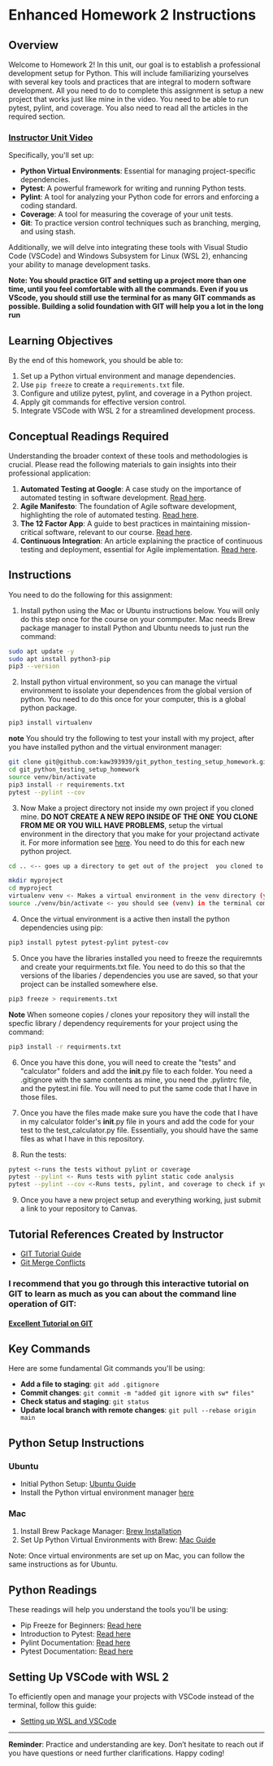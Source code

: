 # Enhanced Homework 2 Instructions

## Overview

Welcome to Homework 2! In this unit, our goal is to establish a professional development setup for Python. This will include familiarizing yourselves with several key tools and practices that are integral to modern software development. All you need to do to complete this assignment is setup a new project that works just like mine in the video.  You need to be able to run pytest, pylint, and coverage.  You also need to read all the articles in the required section.



### [Instructor Unit Video](https://youtu.be/HElKd45vVjk)
Specifically, you'll set up:

- **Python Virtual Environments**: Essential for managing project-specific dependencies.
- **Pytest**: A powerful framework for writing and running Python tests.
- **Pylint**: A tool for analyzing your Python code for errors and enforcing a coding standard.
- **Coverage**: A tool for measuring the coverage of your unit tests.
- **Git**: To practice version control techniques such as branching, merging, and using stash.

Additionally, we will delve into integrating these tools with Visual Studio Code (VSCode) and Windows Subsystem for Linux (WSL 2), enhancing your ability to manage development tasks.

**Note: You should practice GIT and setting up a project more than one time, until you feel comfortable with all the commands.  Even if you us VScode, you should still use the terminal for as many GIT commands as possible.  Building a solid foundation with GIT will help you a lot in the long run**

## Learning Objectives

By the end of this homework, you should be able to:

1. Set up a Python virtual environment and manage dependencies.
2. Use `pip freeze` to create a `requirements.txt` file.
3. Configure and utilize pytest, pylint, and coverage in a Python project.
4. Apply git commands for effective version control.
5. Integrate VSCode with WSL 2 for a streamlined development process.

## Conceptual Readings Required

Understanding the broader context of these tools and methodologies is crucial. Please read the following materials to gain insights into their professional application:

1. **Automated Testing at Google**: A case study on the importance of automated testing in software development. [Read here](https://itrevolution.com/articles/case-study-automated-testing-google/).
2. **Agile Manifesto**: The foundation of Agile software development, highlighting the role of automated testing. [Read here](https://agilemanifesto.org/principles.html).
3. **The 12 Factor App**: A guide to best practices in maintaining mission-critical software, relevant to our course. [Read here](https://12factor.net/).
4. **Continuous Integration**: An article explaining the practice of continuous testing and deployment, essential for Agile implementation. [Read here](https://martinfowler.com/articles/continuousIntegration.html).

## Instructions 
You need to do the following for this assignment:

1.  Install python using the Mac or Ubuntu instructions below.  You will only do this step once for the course on your commputer.   Mac needs Brew package manager to install Python and Ubuntu needs to just run the command:

```bash
sudo apt update -y
sudo apt install python3-pip
pip3 --version 
```

2. Install python virtual environment, so you can manage the virtual environment to issolate your dependences from the global version of python.  You need to do this once for your computer, this is a global python package.
```bash
pip3 install virtualenv
```
**note** You should try the following to test your install with my project, after you have installed python and the virtual environment manager:
```bash
git clone git@github.com:kaw393939/git_python_testing_setup_homework.git
cd git_python_testing_setup_homework
source venv/bin/activate
pip3 install -r requirements.txt
pytest --pylint --cov
```

3. Now Make a project directory not inside my own project if you cloned mine. **DO NOT CREATE A NEW REPO INSIDE OF THE ONE YOU CLONE FROM ME OR YOU WILL HAVE PROBLEMS**, setup the virtual environment in the directory that you make for your projectand activate it.  For more information see [here](https://www.geeksforgeeks.org/python-virtual-environment/).  You need to do this for each new python project.

```bash
cd .. <-- goes up a directory to get out of the project  you cloned to test your install of python.  Make sure you do a pwd to see where your going to make your project from scratch.

mkdir myproject
cd myproject
virtualenv venv <- Makes a virtual environment in the venv directory (you can make this any directory but you will have to remember it to activate it correctlty)
source ./venv/bin/activate <- you should see (venv) in the terminal command line to indicate that the venv environment of your project is activated
```
4.  Once the virtual environment is a active then install the python dependencies using pip:
```bash
pip3 install pytest pytest-pylint pytest-cov

```

5. Once you have the libraries installed you need to freeze the requiremnts and create your requirments.txt file.  You need to do this so that the versions of the libaries / dependencies you use are saved, so that your project can be installed somewhere else.

```bash
pip3 freeze > requirements.txt

```

**Note** When someone copies / clones your repository they will install the specfic library / dependency requirements for your  project using the command: 

```bash 
pip3 install -r requirments.txt
```

6.  Once you have this done, you will need to create the "tests" and "calculator" folders and add the __init__.py file to each folder.  You need a .gitignore with the same contents as mine, you need the .pylintrc file, and the pytest.ini file.  You will need to put the same code that I have in those files.

7.  Once you have the files made make sure you have the code that I have in my calculator folder's __init__.py file in yours and add the code for your test to the test_calculator.py file.  Essentially, you should have the same files as what I have in this repository.

8.  Run the tests:

```bash
pytest <-runs the tests without pylint or coverage
pytest --pylint <- Runs tests with pylint static code analysis
pytest --pylint --cov <-Runs tests, pylint, and coverage to check if you have all your code tested.

```
9.  Once you have a new project setup and everything working, just submit a link to your repository to Canvas.

## Tutorial References Created by Instructor

- [GIT Tutorial Guide](gitguide.md)
- [Git Merge Conflicts](merge_conflicts.md)

### I recommend that you go through this interactive tutorial on GIT to learn as much as you can about the command line operation of GIT:

#### [Excellent Tutorial on GIT](https://learngitbranching.js.org/?locale=en_US)

## Key Commands

Here are some fundamental Git commands you'll be using:

- **Add a file to staging**: `git add .gitignore`
- **Commit changes**: `git commit -m "added git ignore with sw* files"`
- **Check status and staging**: `git status`
- **Update local branch with remote changes**: `git pull --rebase origin main`

## Python Setup Instructions

### Ubuntu

- Initial Python Setup: [Ubuntu Guide](https://www.redswitches.com/blog/install-python-pip-on-ubuntu/)
- Install the Python virtual environment manager [here](https://www.geeksforgeeks.org/python-virtual-environment/)

### Mac

1. Install Brew Package Manager: [Brew Installation](https://brew.sh/)
2. Set Up Python Virtual Environments with Brew: [Mac Guide](https://gist.github.com/pandafulmanda/730a9355e088a9970b18275cb9eadef3)

Note: Once virtual environments are set up on Mac, you can follow the same instructions as for Ubuntu.

## Python Readings

These readings will help you understand the tools you'll be using:

- Pip Freeze for Beginners: [Read here](https://dev.to/eskabore/pip-freeze-requirementstxt-a-beginners-guide-5e2m)
- Introduction to Pytest: [Read here](https://realpython.com/pytest-python-testing/)
- Pylint Documentation: [Read here](https://pylint.pycqa.org/en/v3.0.3/index.html)
- Pytest Documentation: [Read here](https://docs.pytest.org/en/7.4.x/)

## Setting Up VSCode with WSL 2

To efficiently open and manage your projects with VSCode instead of the terminal, follow this guide:

- [Setting up WSL and VSCode](https://youtu.be/XY6lTlIW_hM)

---

**Reminder**: Practice and understanding are key. Don’t hesitate to reach out if you have questions or need further clarifications. Happy coding!